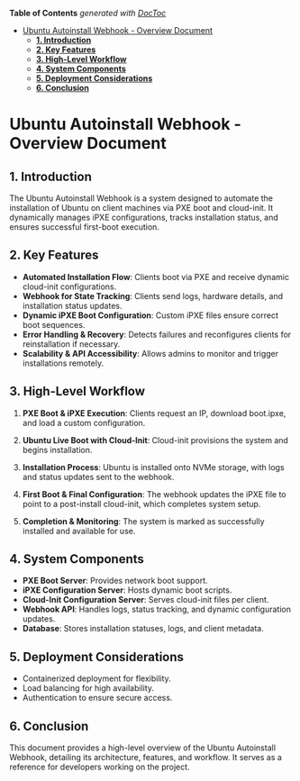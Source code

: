 <!-- START doctoc generated TOC please keep comment here to allow auto update -->
<!-- DON'T EDIT THIS SECTION, INSTEAD RE-RUN doctoc TO UPDATE -->
**Table of Contents**  *generated with [DocToc](https://github.com/thlorenz/doctoc)*

- [Ubuntu Autoinstall Webhook - Overview Document](#ubuntu-autoinstall-webhook---overview-document)
  - [**1. Introduction**](#1-introduction)
  - [**2. Key Features**](#2-key-features)
  - [**3. High-Level Workflow**](#3-high-level-workflow)
  - [**4. System Components**](#4-system-components)
  - [**5. Deployment Considerations**](#5-deployment-considerations)
  - [**6. Conclusion**](#6-conclusion)

<!-- END doctoc generated TOC please keep comment here to allow auto update -->

# Ubuntu Autoinstall Webhook - Overview Document

## **1. Introduction**

The Ubuntu Autoinstall Webhook is a system designed to automate the installation of Ubuntu on client machines via PXE boot and cloud-init. It dynamically manages iPXE configurations, tracks installation status, and ensures successful first-boot execution.

## **2. Key Features**

- **Automated Installation Flow**: Clients boot via PXE and receive dynamic cloud-init configurations.
- **Webhook for State Tracking**: Clients send logs, hardware details, and installation status updates.
- **Dynamic iPXE Boot Configuration**: Custom iPXE files ensure correct boot sequences.
- **Error Handling & Recovery**: Detects failures and reconfigures clients for reinstallation if necessary.
- **Scalability & API Accessibility**: Allows admins to monitor and trigger installations remotely.

## **3. High-Level Workflow**

1. **PXE Boot & iPXE Execution**: Clients request an IP, download boot.ipxe, and load a custom configuration.

2. **Ubuntu Live Boot with Cloud-Init**: Cloud-init provisions the system and begins installation.

3. **Installation Process**: Ubuntu is installed onto NVMe storage, with logs and status updates sent to the webhook.

4. **First Boot & Final Configuration**: The webhook updates the iPXE file to point to a post-install cloud-init, which completes system setup.

5. **Completion & Monitoring**: The system is marked as successfully installed and available for use.

## **4. System Components**

- **PXE Boot Server**: Provides network boot support.
- **iPXE Configuration Server**: Hosts dynamic boot scripts.
- **Cloud-Init Configuration Server**: Serves cloud-init files per client.
- **Webhook API**: Handles logs, status tracking, and dynamic configuration updates.
- **Database**: Stores installation statuses, logs, and client metadata.

## **5. Deployment Considerations**

- Containerized deployment for flexibility.
- Load balancing for high availability.
- Authentication to ensure secure access.

## **6. Conclusion**

This document provides a high-level overview of the Ubuntu Autoinstall Webhook, detailing its architecture, features, and workflow. It serves as a reference for developers working on the project.
